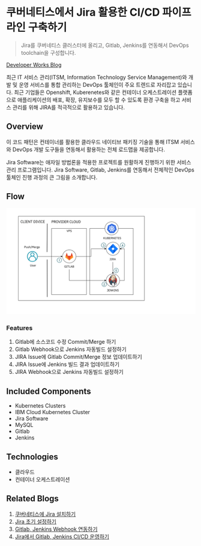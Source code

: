 # 쿠버네티스에서 Jira 활용한 CI/CD 파이프라인 구축하기
> Jira를 쿠버네티스 클러스터에 올리고, Gitlab, Jenkins를 연동해서 DevOps toolchain을 구성합니다. 

[Developer Works Blog](https://developer.ibm.com/kr/cloud/devops/2020/06/19/jira-cicd-1/)

최근 IT 서비스 관리(ITSM, Information Technology Service Management)와 개발 및 운영 서비스를 통합 관리하는 DevOps 툴체인이 주요 트렌드로 자리잡고 있습니다. 최근 기업들은 Openshift, Kuberenetes와 같은 컨테이너 오케스트레이션 플랫폼으로 애플리케이션의 배포, 확장, 유지보수를 모두 할 수 있도록 환경 구축을 하고 서비스 관리를 위해 JIRA를 적극적으로 활용하고 있습니다. 

## Overview

이 코드 패턴은 컨테이너를 활용한 클라우드 네이티브 패키징 기술을 통해 ITSM 서비스와 DevOps 개발 도구들을 연동해서 활용하는 전체 로드맵을 제공합니다. 

Jira Software는 애자일 방법론을 적용한 프로젝트를 원활하게 진행하기 위한 서비스 관리 프로그램입니다. Jira Software, Gitlab, Jenkins를 연동해서 전체적인 DevOps 툴체인 진행 과정의 큰 그림을 소개합니다. 

## Flow

![](./image/jira_cicd_flow.png)

### Features
1. Gitlab에 소스코드 수정 Commit/Merge 하기 
2. Gitlab Webhook으로 Jenkins 자동빌드 설정하기
3. JIRA Issue에 Gitlab Commit/Merge 정보 업데이트하기
4. JIRA Issue에 Jenkins 빌드 결과 업데이트하기
5. JIRA Webhook으로 Jenkins 자동빌드 설정하기

## Included Components
- Kubernetes Clusters
- IBM Cloud Kubernetes Cluster
- Jira Software
- MySQL
- Gitlab
- Jenkins

## Technologies
- 클라우드
- 컨테이너 오케스트레이션

## Related Blogs
1. [쿠버네티스에 Jira 설치하기](blog/JIRA_CICD_(1).md)
2. [Jira 초기 설정하기](blog/JIRA_CICD_(2).md)
3. [Gitlab, Jenkins Webhook 연동하기](blog/JIRA_CICD_(3).md)
4. [Jira에서 Gitlab, Jenkins CI/CD 운영하기](blog/JIRA_CICD_(4).md)

